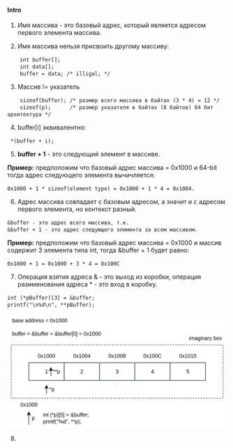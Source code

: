 #### Intro

1. Имя массива - это базовый адрес, который является адресом
первого элемента массива.

2. Имя массива нельзя присвоить другому массиву:
```
    int buffer[];
    int data[];
    buffer = data; /* illigal; */
```

3. Массив != указатель
```
    sizeof(buffer); /* размер всего массива в байтах (3 * 4) = 12 */
    sizeof(p);      /* размер указателя в байтах (8 байтов) 64 бит архитектура */
```

4. buffer[i] эквивалентно:
```
 *(buffer + i);
```

5. **buffer + 1** - это следующий элемент в массиве.

**Пример:** предположим что базовый адрес массива = 0х1000 и 64-bit
тогда адрес следующего элемента вычичляется:
```
0х1000 + 1 * sizeof(element type) = 0x1000 + 1 * 4 = 0x1004.
```

6. Адрес массива совпадает с базовым адресом, а значит и с 
адресом первого элемента, но контекст разный.
```
&buffer - это адрес всего массива, т.е. 
&buffer + 1 - это адрес следующего элемента за всем массивом.
```

**Пример:** предположим что базовый адрес массива = 0х1000 и массив 
содержит 3 элемента типа int, тогда &buffer + 1 будет равно:
```
0x1000 + 1 = 0x1000 + 3 * 4 = 0x100C
```

7. Операция взятия адреса & - это выход из коробки, 
операция разименования адреса * - это вход в коробку.
```
int (*pBuffer)[3] = &buffer;
printf("\n%d\n", **pBuffer);
```

![Buffer](https://github.com/GIYura/adt/blob/linear/array/src-6/buffer.png)

8. 

